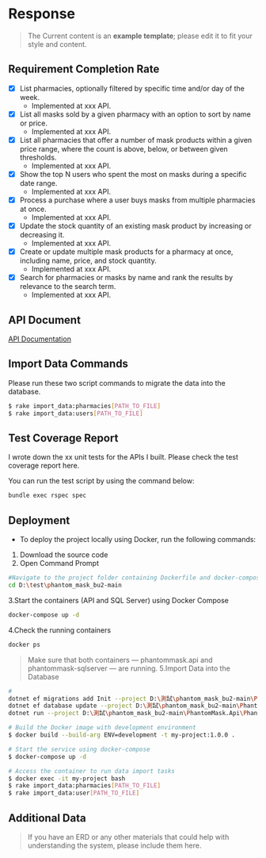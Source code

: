 # Response
> The Current content is an **example template**; please edit it to fit your style and content.

## Requirement Completion Rate
* [x] List pharmacies, optionally filtered by specific time and/or day of the week.
  * Implemented at xxx API.
* [x] List all masks sold by a given pharmacy with an option to sort by name or price.
  * Implemented at xxx API.
* [x] List all pharmacies that offer a number of mask products within a given price range, where the count is above, below, or between given thresholds.
  * Implemented at xxx API.
* [x] Show the top N users who spent the most on masks during a specific date range.
  * Implemented at xxx API.
* [x] Process a purchase where a user buys masks from multiple pharmacies at once.
  *  Implemented at xxx API.
* [x] Update the stock quantity of an existing mask product by increasing or decreasing it.
  * Implemented at xxx API.
* [x] Create or update multiple mask products for a pharmacy at once, including name, price, and stock quantity.
  * Implemented at xxx API.
* [x] Search for pharmacies or masks by name and rank the results by relevance to the search term.
  * Implemented at xxx API.

## API Document
[API Documentation](docs/ApiDocs.pdf)

## Import Data Commands
Please run these two script commands to migrate the data into the database.

```bash
$ rake import_data:pharmacies[PATH_TO_FILE]
$ rake import_data:users[PATH_TO_FILE]
```

## Test Coverage Report
I wrote down the xx unit tests for the APIs I built. Please check the test coverage report here.

You can run the test script by using the command below:

```bash
bundle exec rspec spec
```

## Deployment
* To deploy the project locally using Docker, run the following commands:
1. Download the source code
2. Open Command Prompt
```bash
#Navigate to the project folder containing Dockerfile and docker-compose.yml:
cd D:\test\phantom_mask_bu2-main
```
3.Start the containers (API and SQL Server) using Docker Compose
```bash
docker-compose up -d
```
4.Check the running containers
```bash
docker ps
```
> Make sure that both containers — phantommask.api and phantommask-sqlserver — are running.
5.Import Data into the Database
```bash
#
dotnet ef migrations add Init --project D:\測試\phantom_mask_bu2-main\PhantomMask.Api\PhantomMask.Api.csproj
dotnet ef database update --project D:\測試\phantom_mask_bu2-main\PhantomMask.Api\PhantomMask.Api.csproj
dotnet run --project D:\測試\phantom_mask_bu2-main\PhantomMask.Api\PhantomMask.Api.csproj import_data
```

```bash
# Build the Docker image with development environment
$ docker build --build-arg ENV=development -t my-project:1.0.0 .

# Start the service using docker-compose
$ docker-compose up -d

# Access the container to run data import tasks
$ docker exec -it my-project bash
$ rake import_data:pharmacies[PATH_TO_FILE]
$ rake import_data:user[PATH_TO_FILE]
```

## Additional Data
> If you have an ERD or any other materials that could help with understanding the system, please include them here.

